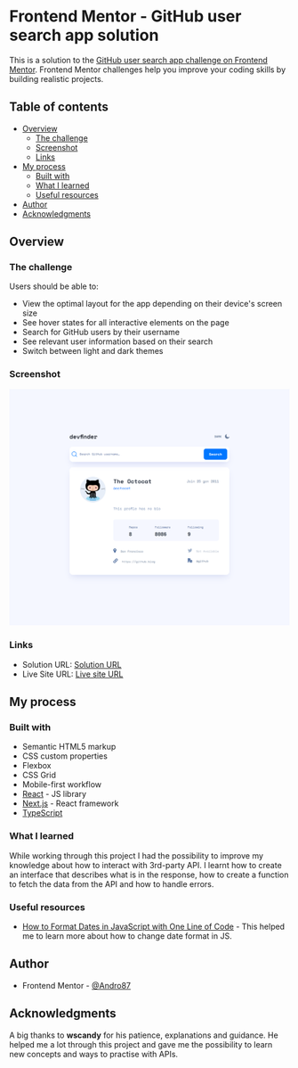 # Frontend Mentor - GitHub user search app solution

This is a solution to the [GitHub user search app challenge on Frontend Mentor](https://www.frontendmentor.io/challenges/github-user-search-app-Q09YOgaH6). Frontend Mentor challenges help you improve your coding skills by building realistic projects.

## Table of contents

-   [Overview](#overview)
    -   [The challenge](#the-challenge)
    -   [Screenshot](#screenshot)
    -   [Links](#links)
-   [My process](#my-process)
    -   [Built with](#built-with)
    -   [What I learned](#what-i-learned)
    -   [Useful resources](#useful-resources)
-   [Author](#author)
-   [Acknowledgments](#acknowledgments)

## Overview

### The challenge

Users should be able to:

-   View the optimal layout for the app depending on their device's screen size
-   See hover states for all interactive elements on the page
-   Search for GitHub users by their username
-   See relevant user information based on their search
-   Switch between light and dark themes

### Screenshot

![GitHub user search app solution](./public/assets/screenshot.png)

### Links

-   Solution URL: [Solution URL ](https://github.com/Andro87/github-user-search-app.git)
-   Live Site URL: [Live site URL](https://github-user-search-app-five.vercel.app/)

## My process

### Built with

-   Semantic HTML5 markup
-   CSS custom properties
-   Flexbox
-   CSS Grid
-   Mobile-first workflow
-   [React](https://reactjs.org/) - JS library
-   [Next.js](https://nextjs.org/) - React framework
-   [TypeScript](https://www.typescriptlang.org/)

### What I learned

While working through this project I had the possibility to improve my knowledge about how to interact with 3rd-party API.
I learnt how to create an interface that describes what is in the response, how to create a function to fetch the data from the API and how to handle errors.

### Useful resources

-   [How to Format Dates in JavaScript with One Line of Code](https://www.freecodecamp.org/news/how-to-format-dates-in-javascript/) - This helped me to learn more about how to change date format in JS.

## Author

-   Frontend Mentor - [@Andro87](https://www.frontendmentor.io/profile/Andro87)

## Acknowledgments

A big thanks to **wscandy** for his patience, explanations and guidance. He helped me a lot through this project and gave me the possibility to learn new concepts and ways to practise with APIs.
